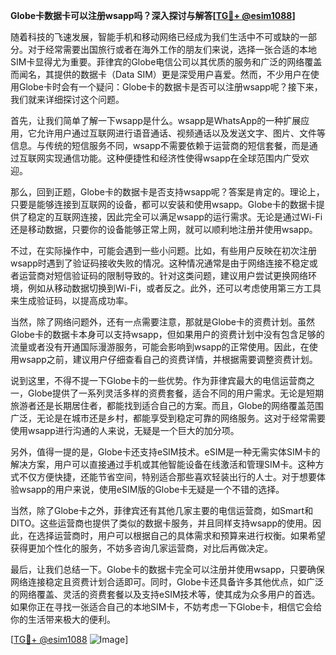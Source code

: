 **Globe卡数据卡可以注册wsapp吗？深入探讨与解答[[TG💪+ @esim1088](https://t.me/s/esim1088)]**

随着科技的飞速发展，智能手机和移动网络已经成为我们生活中不可或缺的一部分。对于经常需要出国旅行或者在海外工作的朋友们来说，选择一张合适的本地SIM卡显得尤为重要。菲律宾的Globe电信公司以其优质的服务和广泛的网络覆盖而闻名，其提供的数据卡（Data SIM）更是深受用户喜爱。然而，不少用户在使用Globe卡时会有一个疑问：Globe卡的数据卡是否可以注册wsapp呢？接下来，我们就来详细探讨这个问题。

首先，让我们简单了解一下wsapp是什么。wsapp是WhatsApp的一种扩展应用，它允许用户通过互联网进行语音通话、视频通话以及发送文字、图片、文件等信息。与传统的短信服务不同，wsapp不需要依赖于运营商的短信套餐，而是通过互联网实现通信功能。这种便捷性和经济性使得wsapp在全球范围内广受欢迎。

那么，回到正题，Globe卡的数据卡是否支持wsapp呢？答案是肯定的。理论上，只要是能够连接到互联网的设备，都可以安装和使用wsapp。Globe卡的数据卡提供了稳定的互联网连接，因此完全可以满足wsapp的运行需求。无论是通过Wi-Fi还是移动数据，只要你的设备能够正常上网，就可以顺利地注册并使用wsapp。

不过，在实际操作中，可能会遇到一些小问题。比如，有些用户反映在初次注册wsapp时遇到了验证码接收失败的情况。这种情况通常是由于网络连接不稳定或者运营商对短信验证码的限制导致的。针对这类问题，建议用户尝试更换网络环境，例如从移动数据切换到Wi-Fi，或者反之。此外，还可以考虑使用第三方工具来生成验证码，以提高成功率。

当然，除了网络问题外，还有一点需要注意，那就是Globe卡的资费计划。虽然Globe卡的数据卡本身可以支持wsapp，但如果用户的资费计划中没有包含足够的流量或者没有开通国际漫游服务，可能会影响到wsapp的正常使用。因此，在使用wsapp之前，建议用户仔细查看自己的资费详情，并根据需要调整资费计划。

说到这里，不得不提一下Globe卡的一些优势。作为菲律宾最大的电信运营商之一，Globe提供了一系列灵活多样的资费套餐，适合不同的用户需求。无论是短期旅游者还是长期居住者，都能找到适合自己的方案。而且，Globe的网络覆盖范围广泛，无论是在城市还是乡村，都能享受到稳定可靠的网络服务。这对于经常需要使用wsapp进行沟通的人来说，无疑是一个巨大的加分项。

另外，值得一提的是，Globe卡还支持eSIM技术。eSIM是一种无需实体SIM卡的解决方案，用户可以直接通过手机或其他智能设备在线激活和管理SIM卡。这种方式不仅方便快捷，还能节省空间，特别适合那些喜欢轻装出行的人士。对于想要体验wsapp的用户来说，使用eSIM版的Globe卡无疑是一个不错的选择。

当然，除了Globe卡之外，菲律宾还有其他几家主要的电信运营商，如Smart和DITO。这些运营商也提供了类似的数据卡服务，并且同样支持wsapp的使用。因此，在选择运营商时，用户可以根据自己的具体需求和预算来进行权衡。如果希望获得更加个性化的服务，不妨多咨询几家运营商，对比后再做决定。

最后，让我们总结一下。Globe卡的数据卡完全可以注册并使用wsapp，只要确保网络连接稳定且资费计划合适即可。同时，Globe卡还具备许多其他优点，如广泛的网络覆盖、灵活的资费套餐以及支持eSIM技术等，使其成为众多用户的首选。如果你正在寻找一张适合自己的本地SIM卡，不妨考虑一下Globe卡，相信它会给你的生活带来极大的便利。

[[TG💪+ @esim1088](https://t.me/s/esim1088) ![Image](https://i.postimg.cc/4NQfJmqS/Snipaste-2025-05-13-00-14-12.png)]